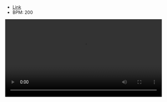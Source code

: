 - [Link](https://osu.ppy.sh/beatmapsets/1695872#osu/3616425)
- BPM: 200






<video width="100%" height="auto" controls autoplay loop src="https://arweave.net/2HaguVRp-cZw7jXfoLIjdpYtzwc8jvzKk0mnd83R9J8" type="video/mp4"></video>